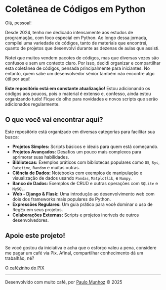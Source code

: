 <!-- # Coletânea de Códigos em Python

Olá, pessoal! 

Desde 2024, tenho me dedicado intensamente aos estudos de programação, com foco especial em Python. Ao longo dessa jornada, compilei uma variedade de códigos, tanto de materiais que encontrei, quanto de projetos que desenvolvi durante as dezenas de aulas que assisti. 🎓

Notei que muitos vendem pacotes de códigos, mas que diversas vezes são confusos e sem um contexto claro. Por isso, decidi organizar e compartilhar esta coletânea de códigos, pensada principalmente para iniciantes. No entanto, quem sabe um desenvolvedor sênior também não encontre algo útil por aqui! 

**Este repositório está em constante atualização!** Estou adicionando os códigos aos poucos, pois o material é extenso e, confesso, ainda estou organizando tudo! Fique de olho para novidades e novos scripts que serão adicionados regularmente.

##  Apoie este projeto!

Se você gostou da iniciativa e acha que o esforço valeu a pena, considere me pagar um café via Pix. Afinal, compartilhar conhecimento dá um trabalhão, né? 

[O cafézinho do PIX](https://nubank.com.br/cobrar/4dtz7/663387e0-56a7-4ce4-9184-1bc4617a075e)

---
Desenvolvido por [Paulo Munhoz](mailto:pauloavmunhoz@gmail.com?subject=Contato%20através%20GitHub) © 2024


 -->

# Coletânea de Códigos em Python

Olá, pessoal\! 

Desde 2024, tenho me dedicado intensamente aos estudos de programação, com foco especial em Python. Ao longo dessa jornada, compilei uma variedade de códigos, tanto de materiais que encontrei, quanto de projetos que desenvolvi durante as dezenas de aulas que assisti. 

Notei que muitos vendem pacotes de códigos, mas que diversas vezes são confusos e sem um contexto claro. Por isso, decidi organizar e compartilhar esta coletânea de códigos, pensada principalmente para iniciantes. No entanto, quem sabe um desenvolvedor sênior também não encontre algo útil por aqui\! 

**Este repositório está em constante atualização\!** Estou adicionando os códigos aos poucos, pois o material é extenso e, confesso, ainda estou organizando tudo\! Fique de olho para novidades e novos scripts que serão adicionados regularmente.

## O que você vai encontrar aqui?

Este repositório está organizado em diversas categorias para facilitar sua busca:

  * **Projetos Simples:** Scripts básicos e ideais para quem está começando.
  * **Projetos Avançados:** Desafios um pouco mais complexos para aprimorar suas habilidades.
  * **Bibliotecas:** Exemplos práticos com bibliotecas populares como `OS`, `Sys`, `Datetime`, `Random` e muitas outras.
  * **Ciência de Dados:** Notebooks com exemplos de manipulação e visualização de dados usando `Pandas`, `Matplotlib`, e `Numpy`.
  * **Banco de Dados:** Exemplos de CRUD e outras operações com `SQLite` e `MySQL`.
  * **Web - Django & Flask:** Uma introdução ao desenvolvimento web com dois dos frameworks mais populares de Python.
  * **Expressões Regulares:** Um guia prático para você dominar o uso de RegEx em seus projetos.
  * **Colaborações Externas:** Scripts e projetos incríveis de outros desenvolvedores.

## Apoie este projeto\!

Se você gostou da iniciativa e acha que o esforço valeu a pena, considere me pagar um café via Pix. Afinal, compartilhar conhecimento dá um trabalhão, né? 

[O cafézinho do PIX](https://nubank.com.br/cobrar/4dtz7/663387e0-56a7-4ce4-9184-1bc4617a075e)

-----

Desenvolvido com muito café, por [Paulo Munhoz](mailto:pauloavmunhoz@gmail.com?subject=Contato%20através%20GitHub) © 2025

[](https://www.google.com/search?q=%5Bhttps://www.linkedin.com/in/paulomunhoz/%5D\(https://www.linkedin.com/in/paulomunhoz/\))

